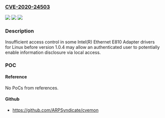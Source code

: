 ### [CVE-2020-24503](https://cve.mitre.org/cgi-bin/cvename.cgi?name=CVE-2020-24503)
![](https://img.shields.io/static/v1?label=Product&message=Intel(R)%20Ethernet%20E810%20Adapter%20drivers%20for%20Linux&color=blue)
![](https://img.shields.io/static/v1?label=Version&message=before%20version%201.0.4%20&color=brightgreen)
![](https://img.shields.io/static/v1?label=Vulnerability&message=information%20disclosure&color=brightgreen)

### Description

Insufficient access control in some Intel(R) Ethernet E810 Adapter drivers for Linux before version 1.0.4 may allow an authenticated user to potentially enable information disclosure via local access.

### POC

#### Reference
No PoCs from references.

#### Github
- https://github.com/ARPSyndicate/cvemon

